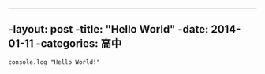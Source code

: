 ----
-layout: post
-title: "Hello World"
-date: 2014-01-11
-categories: 高中
----



	console.log "Hello World!"
